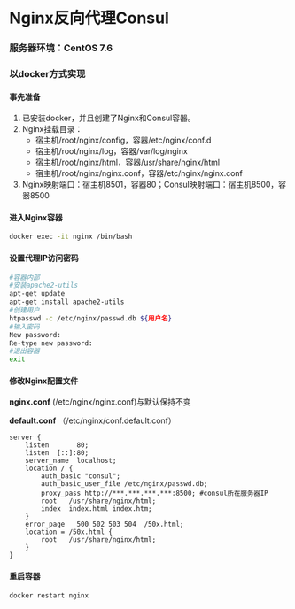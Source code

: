# Nginx反向代理Consul

### 服务器环境：CentOS 7.6

### 以docker方式实现

#### 事先准备

1. 已安装docker，并且创建了Nginx和Consul容器。
2. Nginx挂载目录：
   - 宿主机/root/nginx/config，容器/etc/nginx/conf.d
   - 宿主机/root/nginx/log，容器/var/log/nginx
   - 宿主机/root/nginx/html，容器/usr/share/nginx/html
   - 宿主机/root/nginx/nginx.conf，容器/etc/nginx/nginx.conf
3. Nginx映射端口：宿主机8501，容器80；Consul映射端口：宿主机8500，容器8500

#### 进入Nginx容器

```bash
docker exec -it nginx /bin/bash
```

#### 设置代理IP访问密码

```bash
#容器内部
#安装apache2-utils
apt-get update
apt-get install apache2-utils
#创建用户
htpasswd -c /etc/nginx/passwd.db ${用户名}
#输入密码
New password: 
Re-type new password: 
#退出容器
exit
```

#### 修改Nginx配置文件

**nginx.conf** (/etc/nginx/nginx.conf)与默认保持不变

**default.conf** （/etc/nginx/conf.default.conf）

```
server {
    listen       80;
    listen  [::]:80;
    server_name  localhost;
    location / {
        auth_basic "consul";
        auth_basic_user_file /etc/nginx/passwd.db;
        proxy_pass http://***.***.***.***:8500; #consul所在服务器IP
        root   /usr/share/nginx/html;
        index  index.html index.htm;
    }
    error_page   500 502 503 504  /50x.html;
    location = /50x.html {
        root   /usr/share/nginx/html;
    }
}
```

#### 重启容器

```bash
docker restart nginx
```
